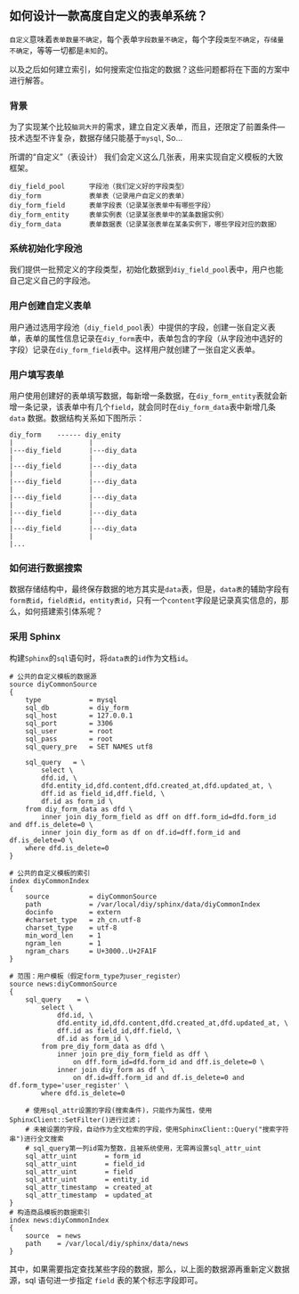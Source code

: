 ## 如何设计一款高度自定义的表单系统？

`自定义`意味着`表单数量不确定`，每个表单`字段数量不确定`，每个字段`类型不确定`，`存储量不确定`，等等一切都是`未知`的。

以及之后如何建立索引，如何搜索定位指定的数据？这些问题都将在下面的方案中进行解答。

### 背景
为了实现某个比较`脑洞大开`的需求，建立自定义表单，而且，还限定了前置条件—技术选型不许复杂，数据存储只能基于`mysql`, So…

所谓的“自定义”（表设计）
我们会定义这么几张表，用来实现自定义模板的大致框架。

```
diy_field_pool      字段池（我们定义好的字段类型）
diy_form            表单表（记录用户自定义的表单）
diy_form_field      表单字段表（记录某张表单中有哪些字段）
diy_form_entity     表单实例表（记录某张表单中的某条数据实例）
diy_form_data       表单数据表（记录某张表单在某条实例下，哪些字段对应的数据）
```

### 系统初始化字段池
我们提供一批预定义的字段类型，初始化数据到`diy_field_pool`表中，用户也能自己定义自己的字段池。

### 用户创建自定义表单
用户通过选用字段池（`diy_field_pool`表）中提供的字段，创建一张自定义表单，表单的属性信息记录在`diy_form`表中，表单包含的字段（从字段池中选好的字段）记录在`diy_form_field`表中。这样用户就创建了一张自定义表单。

### 用户填写表单
用户使用创建好的表单填写数据，每新增一条数据，在`diy_form_entity`表就会新增一条记录，该表单中有几个`field`，就会同时在`diy_form_data`表中新增几条 `data` 数据。数据结构关系如下图所示：

```
diy_form    ------ diy_enity
|                   |
|---diy_field       |---diy_data
|                   |
|---diy_field       |---diy_data
|                   |
|---diy_field       |---diy_data
|                   |
|---diy_field       |---diy_data
|                   |
|---diy_field       |---diy_data
|                   |
|---diy_field       |---diy_data
|                   |
|...
```

### 如何进行数据搜索
数据存储结构中，最终保存数据的地方其实是`data`表，但是，`data表`的辅助字段有`form表id`，`field表id`，`entity表id`，只有一个`content`字段是记录真实信息的，那么，如何搭建索引体系呢？

### 采用 Sphinx
构建`Sphinx`的`sql`语句时，将`data表`的`id`作为文档`id`。

```
# 公共的自定义模板的数据源
source diyCommonSource
{
    type            = mysql
    sql_db          = diy_form
    sql_host        = 127.0.0.1
    sql_port        = 3306
    sql_user        = root
    sql_pass        = root
    sql_query_pre   = SET NAMES utf8

    sql_query   = \
        select \
        dfd.id, \
        dfd.entity_id,dfd.content,dfd.created_at,dfd.updated_at, \
        dff.id as field_id,dff.field, \
        df.id as form_id \
    from diy_form_data as dfd \
        inner join diy_form_field as dff on dff.form_id=dfd.form_id and dff.is_delete=0 \
        inner join diy_form as df on df.id=dff.form_id and df.is_delete=0 \
    where dfd.is_delete=0
}

# 公共的自定义模板的索引
index diyCommonIndex
{
    source          = diyCommonSource
    path            = /var/local/diy/sphinx/data/diyCommonIndex
    docinfo         = extern
    #charset_type   = zh_cn.utf-8
    charset_type    = utf-8
    min_word_len    = 1
    ngram_len       = 1
    ngram_chars     = U+3000..U+2FA1F
}

# 范围：用户模板（假定form_type为user_register）
source news:diyCommonSource
{
    sql_query    = \
        select \
            dfd.id, \
            dfd.entity_id,dfd.content,dfd.created_at,dfd.updated_at, \
            dff.id as field_id,dff.field, \
            df.id as form_id \
        from pre_diy_form_data as dfd \
            inner join pre_diy_form_field as dff \
                on dff.form_id=dfd.form_id and dff.is_delete=0 \
            inner join diy_form as df \
                on df.id=dff.form_id and df.is_delete=0 and df.form_type='user_register' \
        where dfd.is_delete=0

    # 使用sql_attr设置的字段(搜索条件)，只能作为属性，使用SphinxClient::SetFilter()进行过滤；
    # 未被设置的字段，自动作为全文检索的字段，使用SphinxClient::Query("搜索字符串")进行全文搜索
    # sql_query第一列id需为整数，且被系统使用，无需再设置sql_attr_uint
    sql_attr_uint       = form_id
    sql_attr_uint       = field_id
    sql_attr_uint       = field
    sql_attr_uint       = entity_id
    sql_attr_timestamp  = created_at
    sql_attr_timestamp  = updated_at
}
# 构造商品模板的数据索引
index news:diyCommonIndex
{
    source  = news
    path    = /var/local/diy/sphinx/data/news
}
```

其中，如果需要指定查找某些字段的数据，那么，以上面的数据源再重新定义数据源，sql 语句进一步指定 `field` 表的某个标志字段即可。